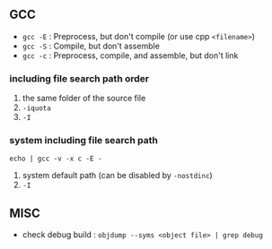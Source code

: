 ## GCC
*  `gcc -E` : Preprocess, but don't compile (or use cpp `<filename>`)
*  `gcc -S` : Compile, but don't assemble
*  `gcc -c` : Preprocess, compile, and assemble, but don't link

### including file search path order
1. the same folder of the source file
2. `-iquota`
3. `-I`

### system including file search path
`echo | gcc -v -x c -E -`
1. system default path (can be disabled by `-nostdinc`)
2. `-I`

## MISC

*  check debug build : `objdump --syms <object file> | grep debug`
